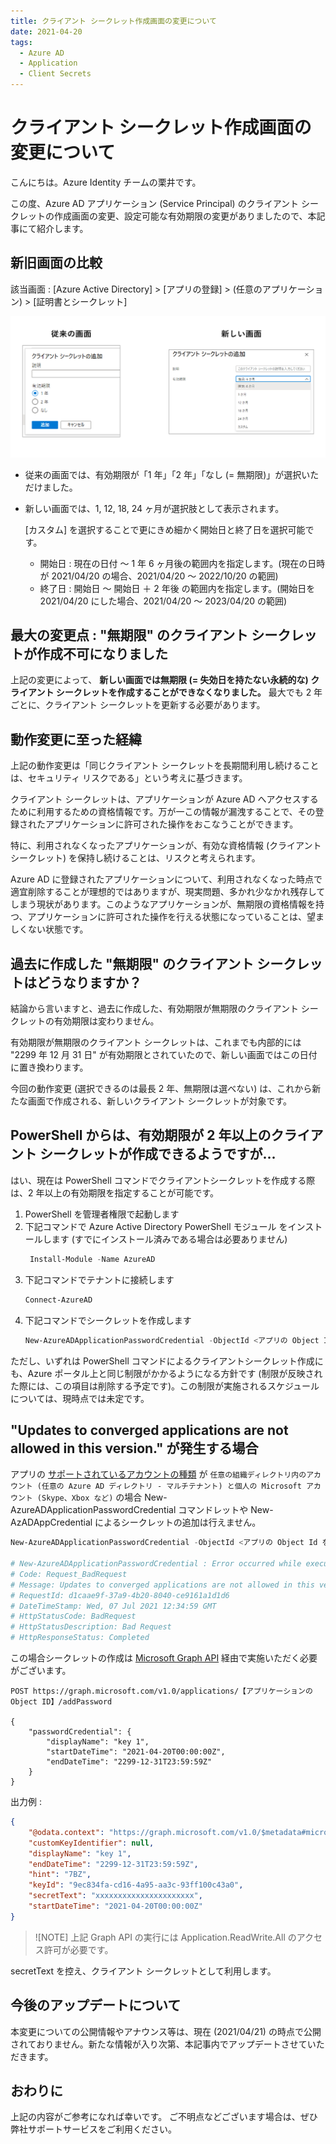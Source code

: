 ```yaml
---
title: クライアント シークレット作成画面の変更について
date: 2021-04-20
tags:
  - Azure AD
  - Application
  - Client Secrets
---
```


# クライアント シークレット作成画面の変更について

こんにちは。Azure Identity チームの栗井です。

この度、Azure AD アプリケーション (Service Principal) のクライアント シークレットの作成画面の変更、設定可能な有効期限の変更がありましたので、本記事にて紹介します。

## 新旧画面の比較
該当画面 : [Azure Active Directory] > [アプリの登録] > (任意のアプリケーション) > [証明書とシークレット]

![該当画面](./azuread-clientsecrets-202104/clientsecrets.png)

- 従来の画面では、有効期限が「1 年」「2 年」「なし (= 無期限)」が選択いただけました。
- 新しい画面では、1, 12, 18, 24 ヶ月が選択肢として表示されます。

    [カスタム] を選択することで更にきめ細かく開始日と終了日を選択可能です。
     - 開始日 : 現在の日付 ～ 1 年 6 ヶ月後の範囲内を指定します。(現在の日時が 2021/04/20 の場合、2021/04/20 ～ 2022/10/20 の範囲)
     - 終了日 : 開始日 ～ 開始日 ＋ 2 年後 の範囲内を指定します。(開始日を 2021/04/20 にした場合、2021/04/20 ～ 2023/04/20 の範囲)

## 最大の変更点 : "無期限" のクライアント シークレットが作成不可になりました

上記の変更によって、 **新しい画面では無期限 (= 失効日を持たない永続的な) クライアント シークレットを作成することができなくなりました。** 最大でも 2 年ごとに、クライアント シークレットを更新する必要があります。

## 動作変更に至った経緯

上記の動作変更は「同じクライアント シークレットを長期間利用し続けることは、セキュリティ リスクである」という考えに基づきます。

クライアント シークレットは、アプリケーションが Azure AD へアクセスするために利用するための資格情報です。万が一この情報が漏洩することで、その登録されたアプリケーションに許可された操作をおこなうことができます。

特に、利用されなくなったアプリケーションが、有効な資格情報 (クライアント シークレット) を保持し続けることは、リスクと考えられます。

Azure AD に登録されたアプリケーションについて、利用されなくなった時点で適宜削除することが理想的ではありますが、現実問題、多かれ少なかれ残存してしまう現状があります。このようなアプリケーションが、無期限の資格情報を持つ、アプリケーションに許可された操作を行える状態になっていることは、望ましくない状態です。


## 過去に作成した "無期限" のクライアント シークレットはどうなりますか？

結論から言いますと、過去に作成した、有効期限が無期限のクライアント シークレットの有効期限は変わりません。

有効期限が無期限のクライアント シークレットは、これまでも内部的には "2299 年 12 月 31 日" が有効期限とされていたので、新しい画面ではこの日付に置き換わります。

今回の動作変更 (選択できるのは最長 2 年、無期限は選べない) は、これから新たな画面で作成される、新しいクライアント シークレットが対象です。

## PowerShell からは、有効期限が 2 年以上のクライアント シークレットが作成できるようですが...
はい、現在は PowerShell コマンドでクライアントシークレットを作成する際は、2 年以上の有効期限を指定することが可能です。

1. PowerShell を管理者権限で起動します
2. 下記コマンドで  Azure Active Directory PowerShell モジュール をインストールします (すでにインストール済みである場合は必要ありません)
   ```powershell
    Install-Module -Name AzureAD
    ```
3. 下記コマンドでテナントに接続します
    ```powershell
    Connect-AzureAD 
    ```
4. 下記コマンドでシークレットを作成します
    ```powershell
    New-AzureADApplicationPasswordCredential -ObjectId <アプリの Object Id を指定> -CustomKeyIdentifier "キーの説明" -StartDate "2021/04/20 00:00:00" -EndDate "2299/12/31 23:59:59"
    ```

ただし、いずれは PowerShell コマンドによるクライアントシークレット作成にも、Azure ポータル上と同じ制限がかかるようになる方針です (制限が反映された際には、この項目は削除する予定です)。この制限が実施されるスケジュールについては、現時点では未定です。

## "Updates to converged applications are not allowed in this version." が発生する場合

アプリの [サポートされているアカウントの種類](https://docs.microsoft.com/ja-jp/azure/active-directory/develop/supported-accounts-validation) が `任意の組織ディレクトリ内のアカウント (任意の Azure AD ディレクトリ - マルチテナント) と個人の Microsoft アカウント (Skype、Xbox など)`
の場合 New-AzureADApplicationPasswordCredential コマンドレットや New-AzADAppCredential によるシークレットの追加は行えません。

```powershell
New-AzureADApplicationPasswordCredential -ObjectId <アプリの Object Id を指定> -CustomKeyIdentifier "キーの説明" -StartDate "2021/04/20 00:00:00" -EndDate "2299/12/31 23:59:59"

# New-AzureADApplicationPasswordCredential : Error occurred while executing SetApplication
# Code: Request_BadRequest
# Message: Updates to converged applications are not allowed in this version.
# RequestId: d1caae9f-37a9-4b20-8040-ce9161a1d1d6
# DateTimeStamp: Wed, 07 Jul 2021 12:34:59 GMT
# HttpStatusCode: BadRequest
# HttpStatusDescription: Bad Request
# HttpResponseStatus: Completed
```

この場合シークレットの作成は [Microsoft Graph API](https://docs.microsoft.com/ja-jp/graph/api/application-addpassword?view=graph-rest-1.0&tabs=http) 経由で実施いただく必要がございます。

```http
POST https://graph.microsoft.com/v1.0/applications/【アプリケーションの Object ID】/addPassword
 
{
    "passwordCredential": {
        "displayName": "key 1",
        "startDateTime": "2021-04-20T00:00:00Z",
        "endDateTime": "2299-12-31T23:59:59Z"
    }
}
```

出力例 :
```json
{
    "@odata.context": "https://graph.microsoft.com/v1.0/$metadata#microsoft.graph.passwordCredential",
    "customKeyIdentifier": null,
    "displayName": "key 1",
    "endDateTime": "2299-12-31T23:59:59Z",
    "hint": "7BZ",
    "keyId": "9ec834fa-cd16-4a95-aa3c-93ff100c43a0",
    "secretText": "xxxxxxxxxxxxxxxxxxxxxx",
    "startDateTime": "2021-04-20T00:00:00Z"
}
```

> ![NOTE]
> 上記 Graph API の実行には Application.ReadWrite.All のアクセス許可が必要です。

secretText を控え、クライアント シークレットとして利用します。

## 今後のアップデートについて

本変更についての公開情報やアナウンス等は、現在 (2021/04/21) の時点で公開されておりません。新たな情報が入り次第、本記事内でアップデートさせていただきます。

## おわりに
上記の内容がご参考になれば幸いです。
ご不明点などございます場合は、ぜひ弊社サポートサービスをご利用ください。
